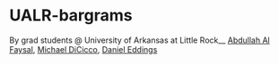 # UALR-bargrams

By grad students @ University of Arkansas at Little Rock__
[Abdullah Al Faysal](https://github.com/Abdullah-Al-Faysal),  [Michael DiCicco](https://www.github.com/mikedici), [Daniel Eddings](https://github.com/eddings)
    
    
